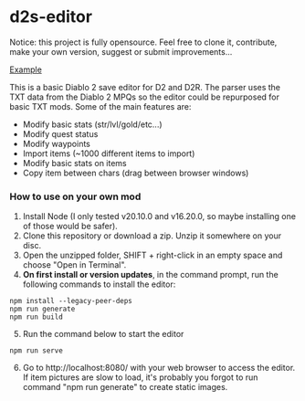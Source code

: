 # d2s-editor

Notice: this project is fully opensource. Feel free to clone it, contribute, make your own version, suggest or submit improvements...

[Example](http://d2s.dschu012.dev/)

This is a basic Diablo 2 save editor for D2 and D2R. The parser uses the TXT data from the Diablo 2 MPQs so the editor could be repurposed for basic TXT mods. Some of the main features are:

- Modify basic stats (str/lvl/gold/etc...)
- Modify quest status
- Modify waypoints
- Import items (~1000 different items to import)
- Modify basic stats on items
- Copy item between chars (drag between browser windows)

### How to use on your own mod

1. Install Node (I only tested v20.10.0 and v16.20.0, so maybe installing one of those would be safer).
2. Clone this repository or download a zip. Unzip it somewhere on your disc.
3. Open the unzipped folder, SHIFT + right-click in an empty space and choose "Open in Terminal".
4. __On first install **or version updates**__, in the command prompt, run the following commands to install the editor:

```
npm install --legacy-peer-deps
npm run generate
npm run build
```

5. Run the command below to start the editor

```
npm run serve
```

6. Go to http://localhost:8080/ with your web browser to access the editor. If item pictures are slow to load, it's probably you forgot to run command "npm run generate" to create static images.
